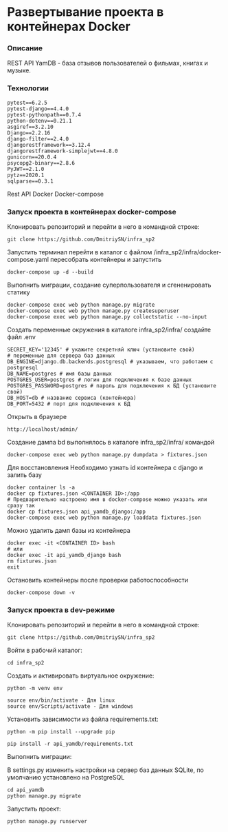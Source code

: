 # Развертывание проекта в контейнерах Docker

### Описание
REST API YamDB - база отзывов пользователей о фильмах, книгах и музыке.

### Технологии

```
pytest==6.2.5
pytest-django==4.4.0
pytest-pythonpath==0.7.4
python-dotenv==0.21.1
asgiref==3.2.10
Django==2.2.16
django-filter==2.4.0
djangorestframework==3.12.4
djangorestframework-simplejwt==4.8.0
gunicorn==20.0.4
psycopg2-binary==2.8.6
PyJWT==2.1.0
pytz==2020.1
sqlparse==0.3.1
```

Rest API
Docker
Docker-compose

### Запуск проекта в контейнерах docker-compose

Клонировать репозиторий и перейти в него в командной строке:

```
git clone https://github.com/DmitriySN/infra_sp2
```

Запустить терминал перейти в каталог с файлом /infra_sp2/infra/docker-compose.yaml
пересобрать контейнеры и запустить

```
docker-compose up -d --build
```

Выполнить миграции, создание суперпользователя и сгененировать статику

```
docker-compose exec web python manage.py migrate
docker-compose exec web python manage.py createsuperuser
docker-compose exec web python manage.py collectstatic --no-input
```

Создать переменные окружения в каталоге infra_sp2/infra/ создайте файл .env

```
SECRET_KEY='12345' # укажите секретняй ключ (установите свой)
# переменные для сервера баз данных
DB_ENGINE=django.db.backends.postgresql # указываем, что работаем с postgresql
DB_NAME=postgres # имя базы данных
POSTGRES_USER=postgres # логин для подключения к базе данных
POSTGRES_PASSWORD=postgres # пароль для подключения к БД (установите свой)
DB_HOST=db # название сервиса (контейнера)
DB_PORT=5432 # порт для подключения к БД
```

Открыть в браузере

```
http://localhost/admin/
```

Создание дампа bd выполнялось в каталоге infra_sp2/infra/ командой

```
docker-compose exec web python manage.py dumpdata > fixtures.json
```

Для восстановления Необходимо узнать id контейнера с django и залить базу

```
docker container ls -a
docker cp fixtures.json <CONTAINER ID>:/app
# Предварительно настроено имя в docker-compose можно указать или сразу так
docker cp fixtures.json api_yamdb_django:/app
docker-compose exec web python manage.py loaddata fixtures.json

```

Можно удалить дамп базы из контейнера

```
docker exec -it <CONTAINER ID> bash
# или
docker exec -it api_yamdb_django bash
rm fixtures.json
exit
```

Остановить контейнеры после проверки работоспособности

```
docker-compose down -v
```

### Запуск проекта в dev-режиме

Клонировать репозиторий и перейти в него в командной строке:

```
git clone https://github.com/DmitriySN/infra_sp2
```

Войти в рабочий каталог:

```
cd infra_sp2
```

Cоздать и активировать виртуальное окружение:

```
python -m venv env
```

```
source env/bin/activate - Для linux
source env/Scripts/activate - Для windows
```

Установить зависимости из файла requirements.txt:

```
python -m pip install --upgrade pip
```

```
pip install -r api_yamdb/requirements.txt
```

Выполнить миграции:

В settings.py изменить настройки на сервер баз данных SQLite, по умолчанию установлено на PostgreSQL

```
cd api_yamdb
python manage.py migrate
```

Запустить проект:

```
python manage.py runserver
```
